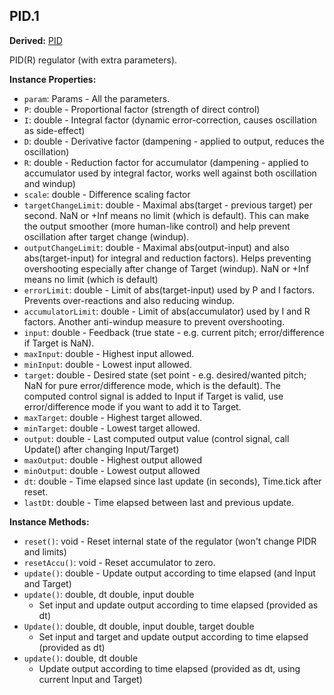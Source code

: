## PID.1

**Derived:** [PID](PID.md)

PID(R) regulator (with extra parameters).


**Instance Properties:**
- `param`: Params - All the parameters.
- `P`: double - Proportional factor (strength of direct control)
- `I`: double - Integral factor (dynamic error-correction, causes oscillation as side-effect)
- `D`: double - Derivative factor (dampening - applied to output, reduces the oscillation)
- `R`: double - Reduction factor for accumulator (dampening - applied to accumulator used by integral factor, works well against both oscillation and windup)
- `scale`: double - Difference scaling factor
- `targetChangeLimit`: double - Maximal abs(target - previous target) per second. NaN or +Inf means no limit (which is default). This can make the output smoother (more human-like control) and help prevent oscillation after target change (windup).
- `outputChangeLimit`: double - Maximal abs(output-input) and also abs(target-input) for integral and reduction factors). Helps preventing overshooting especially after change of Target (windup). NaN or +Inf means no limit (which is default)
- `errorLimit`: double - Limit of abs(target-input) used by P and I factors. Prevents over-reactions and also reducing windup.
- `accumulatorLimit`: double - Limit of abs(accumulator) used by I and R factors. Another anti-windup measure to prevent overshooting.
- `input`: double - Feedback (true state - e.g. current pitch; error/difference if Target is NaN).
- `maxInput`: double - Highest input allowed.
- `minInput`: double - Lowest input allowed.
- `target`: double - Desired state (set point - e.g. desired/wanted pitch; NaN for pure error/difference mode, which is the default). The computed control signal is added to Input if Target is valid, use error/difference mode if you want to add it to Target.
- `maxTarget`: double - Highest target allowed.
- `minTarget`: double - Lowest target allowed.
- `output`: double - Last computed output value (control signal, call Update() after changing Input/Target)
- `maxOutput`: double - Highest output allowed
- `minOutput`: double - Lowest output allowed
- `dt`: double - Time elapsed since last update (in seconds), Time.tick after reset.
- `lastDt`: double - Time elapsed between last and previous update.

**Instance Methods:**
- `reset()`: void - Reset internal state of the regulator (won't change PIDR and limits)
- `resetAccu()`: void - Reset accumulator to zero.
- `update()`: double - Update output according to time elapsed (and Input and Target)
- `update()`: double, dt double, input double
  - Set input and update output according to time elapsed (provided as dt)
- `Update()`: double, dt double, input double, target double
  - Set input and target and update output according to time elapsed (provided as dt)
- `update()`: double, dt double
  - Update output according to time elapsed (provided as dt, using current Input and Target)
